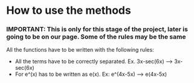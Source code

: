 # How to use the methods
### IMPORTANT: This is only for this stage of the project, later is going to be on our page. Some of the rules may be the same

All the functions have to be written with the following rules:

* All the terms have to be correctly separated. Ex. 3x-sec(6x) --> 3x-sec(6x)
* For e^(x) has to be written as e(x). Ex: e^(4x-5x) --> e(4x-5x)
